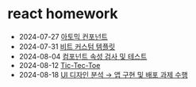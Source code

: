 # react homework

-   2024-07-27 [아토믹 컨포넌트](https://github.com/ldd0702/homework-react/blob/main/src/README.md)
-   2024-07-31 [비트 커스텀 템플릿](https://github.com/ldd0702/homework-react/edit/main/vite-custom-template/README.md)
-   2024-08-04 [컴포넌트 속성 검사 및 테스트](https://github.com/ldd0702/homework-react/tree/main/component-type)
-   2024-08-12 [Tic-Tec-Toe](https://github.com/ldd0702/homework-react/tree/main/Tic-Tec-Toe)
-   2024-08-18 [UI 디자인 분석 → 앱 구현 및 배포 과제 수행](https://github.com/ldd0702/homework-react/tree/main/Today-Do-It)

